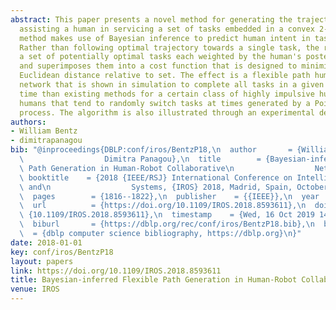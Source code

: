 ```yaml
---
abstract: This paper presents a novel method for generating the trajectory of a robot
  assisting a human in servicing a set of tasks embedded in a convex 2-D domain. This
  method makes use of Bayesian inference to predict human intent in task selection.
  Rather than following optimal trajectory towards a single task, the robot computes
  a set of potentially optimal tasks each weighted by the human's posterior probability
  and superimposes them into a cost function that is designed to minimize the weighted
  Euclidean distance relative to set. The effect is a flexible path human-robot collaborative
  network that is shown in simulation to complete all tasks in a given domain in less
  time than existing methods for a certain class of highly impulsive humans, i.e.,
  humans that tend to randomly switch tasks at times generated by a Poisson counting
  process. The algorithm is also illustrated through an experimental demonstration.
authors:
- William Bentz
- dimitrapanagou
bib: "@inproceedings{DBLP:conf/iros/BentzP18,\n  author       = {William Bentz and\n\
  \                  Dimitra Panagou},\n  title        = {Bayesian-inferred Flexible\
  \ Path Generation in Human-Robot Collaborative\n                  Networks},\n \
  \ booktitle    = {2018 {IEEE/RSJ} International Conference on Intelligent Robots\
  \ and\n                  Systems, {IROS} 2018, Madrid, Spain, October 1-5, 2018},\n\
  \  pages        = {1816--1822},\n  publisher    = {{IEEE}},\n  year         = {2018},\n\
  \  url          = {https://doi.org/10.1109/IROS.2018.8593611},\n  doi          =\
  \ {10.1109/IROS.2018.8593611},\n  timestamp    = {Wed, 16 Oct 2019 14:14:51 +0200},\n\
  \  biburl       = {https://dblp.org/rec/conf/iros/BentzP18.bib},\n  bibsource  \
  \  = {dblp computer science bibliography, https://dblp.org}\n}"
date: 2018-01-01
key: conf/iros/BentzP18
layout: papers
link: https://doi.org/10.1109/IROS.2018.8593611
title: Bayesian-inferred Flexible Path Generation in Human-Robot Collaborative Networks.
venue: IROS
---
```

